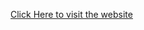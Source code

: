 <a href="https://utkarshsinghchouhan.github.io/MyProjects/Juice_Website/index.html" target='_blank'>Click Here to visit the website</a>
